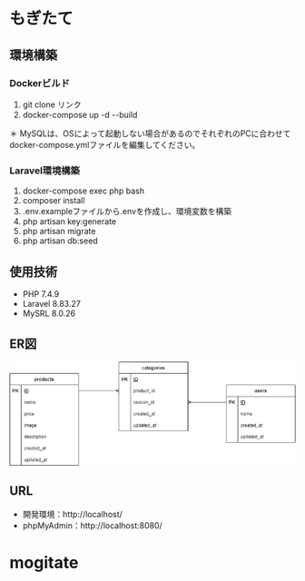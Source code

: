 # もぎたて

## 環境構築
### Dockerビルド
1. git clone リンク
2. docker-compose up -d --build

＊ MySQLは、OSによって起動しない場合があるのでそれぞれのPCに合わせてdocker-compose.ymlファイルを編集してください。

### Laravel環境構築
1. docker-compose exec php bash
2. composer install
3. .env.exampleファイルから.envを作成し、環境変数を構築
4. php artisan key:generate
5. php artisan migrate
6. php artisan db:seed

## 使用技術
- PHP 7.4.9
- Laravel 8.83.27
- MySRL 8.0.26

## ER図
![ER diagram of the contact form](assets/images/mogitate.drawio.png)

## URL
- 開発環境：http://localhost/
- phpMyAdmin：http://localhost:8080/
# mogitate
